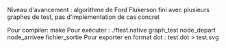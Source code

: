 Niveau d'avancement : algorithme de Ford Flukerson fini avec plusieurs graphes de test, pas d'implémentation de cas concret

Pour compiler: make 
Pour exécuter : ./ftest.native graph_test node_depart node_arrivee fichier_sortie
Pour exporter en format dot : test.dot > test.svg
